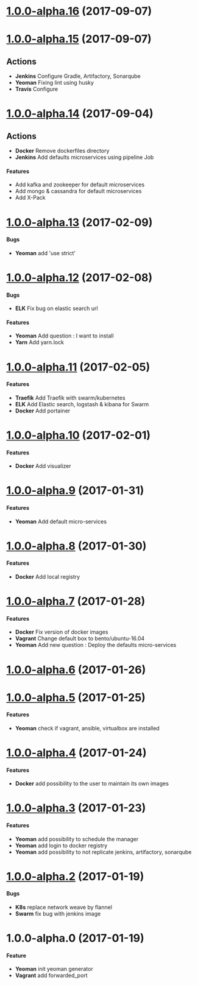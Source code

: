 <a name="1.0.0-alpha.16"></a>
# [1.0.0-alpha.16](https://github.com/NirbyApp/generator-mitosis/compare/1.0.0-alpha.15...1.0.0-alpha.16) (2017-09-07)

<a name="1.0.0-alpha.15"></a>
# [1.0.0-alpha.15](https://github.com/NirbyApp/generator-mitosis/compare/1.0.0-alpha.14...1.0.0-alpha.15) (2017-09-07)

## Actions
* **Jenkins** Configure Gradle, Artifactory, Sonarqube
* **Yeoman** Fixing lint using husky
* **Travis** Configure

<a name="1.0.0-alpha.14"></a>
# [1.0.0-alpha.14](https://github.com/NirbyApp/generator-mitosis/compare/1.0.0-alpha.13...1.0.0-alpha.14) (2017-09-04)

## Actions
* **Docker** Remove dockerfiles directory
* **Jenkins** Add defaults microservices using pipeline Job

#### Features
* Add kafka and zookeeper for default microservices
* Add mongo & cassandra for default microservices
* Add X-Pack

# [1.0.0-alpha.13](https://github.com/NirbyApp/generator-mitosis/compare/1.0.0-alpha.12...1.0.0-alpha.13) (2017-02-09)

#### Bugs
* **Yeoman** add 'use strict'

<a name="1.0.0-alpha.12"></a>
# [1.0.0-alpha.12](https://github.com/NirbyApp/generator-mitosis/compare/1.0.0-alpha.11...1.0.0-alpha.12) (2017-02-08)

#### Bugs
* **ELK** Fix bug on elastic search url

#### Features
* **Yeoman** Add question : I want to install
* **Yarn** Add yarn.lock

<a name="1.0.0-alpha.11"></a>
# [1.0.0-alpha.11](https://github.com/NirbyApp/generator-mitosis/compare/1.0.0-alpha.10...1.0.0-alpha.11)  (2017-02-05)

#### Features
* **Traefik** Add Traefik with swarm/kubernetes
* **ELK** Add Elastic search, logstash & kibana for Swarm
* **Docker** Add portainer

<a name="1.0.0-alpha.10"></a>
# [1.0.0-alpha.10](https://github.com/NirbyApp/generator-mitosis/compare/1.0.0-alpha.9...1.0.0-alpha.10) (2017-02-01)

#### Features
* **Docker** Add visualizer

<a name="1.0.0-alpha.9"></a>
# [1.0.0-alpha.9](https://github.com/NirbyApp/generator-mitosis/compare/1.0.0-alpha.8...1.0.0-alpha.9) (2017-01-31)

#### Features
* **Yeoman** Add default micro-services

<a name="1.0.0-alpha.8"></a>
# [1.0.0-alpha.8](https://github.com/NirbyApp/generator-mitosis/compare/1.0.0-alpha.7...1.0.0-alpha.8) (2017-01-30)

#### Features
* **Docker** Add local registry

<a name="1.0.0-alpha.7"></a>
# [1.0.0-alpha.7](https://github.com/NirbyApp/generator-mitosis/compare/1.0.0-alpha.6...1.0.0-alpha.7) (2017-01-28)

#### Features
* **Docker** Fix version of docker images
* **Vagrant** Change default box to bento/ubuntu-16.04
* **Yeoman** Add new question : Deploy the defaults micro-services

<a name="1.0.0-alpha.6"></a>
# [1.0.0-alpha.6](https://github.com/NirbyApp/generator-mitosis/compare/1.0.0-alpha.5...1.0.0-alpha.6) (2017-01-26)

<a name="1.0.0-alpha.5"></a>
# [1.0.0-alpha.5](https://github.com/NirbyApp/generator-mitosis/compare/1.0.0-alpha.4...1.0.0-alpha.5) (2017-01-25)

#### Features
* **Yeoman** check if vagrant, ansible, virtualbox are installed

<a name="1.0.0-alpha.4"></a>
# [1.0.0-alpha.4](https://github.com/NirbyApp/generator-mitosis/compare/1.0.0-alpha.3...1.0.0-alpha.4) (2017-01-24)

#### Features
* **Docker** add possibility to the user to maintain its own images

<a name="1.0.0-alpha.3"></a>
# [1.0.0-alpha.3](https://github.com/NirbyApp/generator-mitosis/compare/1.0.0-alpha.2...1.0.0-alpha.3) (2017-01-23)

#### Features
* **Yeoman** add possibility to schedule the manager
* **Yeoman** add login to docker registry
* **Yeoman** add possibility to not replicate jenkins, artifactory, sonarqube

<a name="1.0.0-alpha.2"></a>
# [1.0.0-alpha.2](https://github.com/NirbyApp/generator-mitosis/compare/1.0.0-alpha.1...1.0.0-alpha.2) (2017-01-19)

#### Bugs

* **K8s** replace network weave by flannel 
* **Swarm** fix bug with jenkins image

<a name="1.0.0-alpha.0"></a>
# 1.0.0-alpha.0 (2017-01-19)

#### Feature

* **Yeoman** init yeoman generator
* **Vagrant** add forwarded_port
